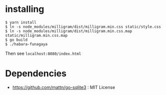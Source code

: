 # installing

```
$ yarn install
$ ln -s node_modules/milligram/dist/milligram.min.css static/style.css
$ ln -s node_modules/milligram/dist/milligram.min.css.map static/milligram.min.css.map
$ go build
$ ./habara-funagaya
```

Then see `localhost:8080/index.html`

# Dependencies
* https://github.com/mattn/go-sqlite3 : MIT License
